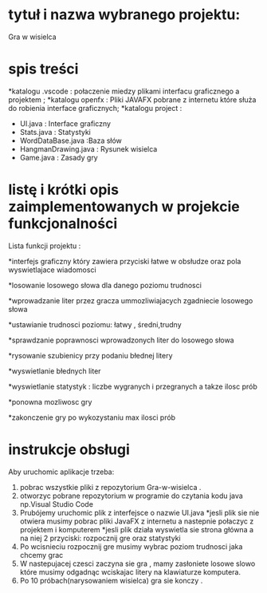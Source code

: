 # tytuł i nazwa wybranego projektu:  
 Gra w wisielca


# spis treści
*katalogu .vscode : połaczenie miedzy plikami interfacu graficznego a projektem ;
*katalogu openfx : Pliki JAVAFX pobrane z internetu  które służa do robienia interface graficznych;
*katalogu project :
- UI.java : Interface graficzny
- Stats.java : Statystyki
- WordDataBase.java :Baza słów
- HangmanDrawing.java : Rysunek wisielca
- Game.java : Zasady gry



# listę i krótki opis zaimplementowanych w projekcie funkcjonalności

Lista funkcji projektu :

*interfejs graficzny który zawiera przyciski łatwe w obsłudze oraz pola wyswietlajace wiadomosci

*losowanie losowego słowa dla danego poziomu trudnosci

*wprowadzanie liter przez gracza ummozliwiajacych zgadniecie losowego słowa

*ustawianie trudnosci poziomu: łatwy , średni,trudny

*sprawdzanie poprawnosci wprowadzonych liter do losowego słowa

*rysowanie szubienicy przy  podaniu błednej litery

*wyswietlanie błednych liter

*wyswietlanie statystyk : liczbe wygranych i przegranych a takze ilosc prób

*ponowna mozliwosc gry 

*zakonczenie gry po wykozystaniu max ilosci prób



#  instrukcje obsługi 


Aby uruchomic aplikacje trzeba:
1. pobrac wszystkie pliki z repozytorium Gra-w-wisielca .
2. otworzyc pobrane repozytorium w programie do czytania kodu java  np.Visual Studio Code 
3. Prubójemy uruchomic plik z interfejsce o nazwie UI.java 
*jesli plik sie nie otwiera musimy pobrac pliki JavaFX z internetu a nastepnie połaczyc z projektem i komputerem 
*jesli plik działa wyswietla sie strona główna a na niej 2 przyciski: rozpocznij gre oraz statystyki 
4. Po wcisnieciu rozpocznij gre musimy wybrac poziom trudnosci jaka chcemy grac 
5. W nastepujacej czesci zaczyna sie gra , mamy zasłoniete losowe slowo które musimy odgadnąc wciskajac litery na klawiaturze komputera.
6. Po 10 próbach(narysowaniem wisielca) gra sie konczy .
